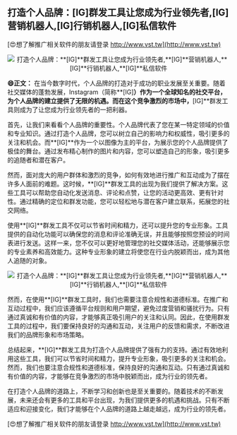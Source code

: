 ## **打造个人品牌：**[IG]**群发工具让您成为行业领先者,**[IG]**营销机器人,**[IG]**行销机器人,**[IG]**私信软件**

[😍想了解推广相关软件的朋友请登录 http://www.vst.tw](http://www.vst.tw)

 <center><img src="https://vst.tw/MP4/tuiguang/png/2.png" alt="打造个人品牌：**[IG]**群发工具让您成为行业领先者,**[IG]**营销机器人,**[IG]**行销机器人,**[IG]**私信软件"></center>

**😄正文：**
在当今数字时代，个人品牌的打造对于成功的职业发展至关重要。随着社交媒体的蓬勃发展，Instagram（简称**[IG]**）作为一个全球知名的社交平台，为个人品牌的建立提供了无限的机遇。而在这个竞争激烈的市场中，**[IG]**群发工具则成为了让您成为行业领先者的一把利器。

首先，让我们来看看个人品牌的重要性。个人品牌代表了您在某一特定领域的价值和专业知识。通过打造个人品牌，您可以树立自己的影响力和权威性，吸引更多的关注和机会。而**[IG]**作为一个以图像为主的平台，为展示您的个人品牌提供了极佳的舞台。通过发布精心制作的图片和内容，您可以塑造自己的形象，吸引更多的追随者和潜在客户。

然而，面对庞大的用户群体和激烈的竞争，如何有效地进行推广和互动成为了摆在许多人面前的难题。这时候，**[IG]**群发工具的出现为我们提供了解决方案。这些工具可以帮助您自动化发送消息、评论和点赞，让您的活动更高效、更有针对性。通过精确的定位和群发功能，您可以轻松地与潜在客户建立联系，拓展您的社交网络。

使用**[IG]**群发工具不仅可以节省时间和精力，还可以提升您的专业形象。工具提供的自动化功能可以确保您的消息和评论准确无误，并且能够按照您预设的时间表进行发送。这样一来，您不仅可以更好地管理您的社交媒体活动，还能够展示您的专业素养和高效能力。这种专业形象的建立将使您在行业内脱颖而出，成为其他人追随的对象。

 <center><img src="https://vst.tw/MP4/tuiguang/png/1.png" alt="打造个人品牌：**[IG]**群发工具让您成为行业领先者,**[IG]**营销机器人,**[IG]**行销机器人,**[IG]**私信软件"></center>

然而，在使用**[IG]**群发工具时，我们也需要注意合规性和道德标准。在推广和互动过程中，我们应该遵循平台规则和用户期望，避免过度营销和骚扰行为。只有通过真诚和有价值的内容，才能够真正吸引用户的关注和认同。因此，在使用群发工具的过程中，我们要保持良好的沟通和互动，关注用户的反馈和需求，不断改进我们的品牌形象和市场策略。

总结起来，**[IG]**群发工具为打造个人品牌提供了强有力的支持。通过有效地利用这些工具，我们可以节省时间和精力，提升专业形象，吸引更多的关注和机会。然而，我们也要注意合规性和道德标准，保持良好的沟通和互动。只有通过真诚和有价值的内容，才能够在竞争激烈的市场中脱颖而出，成为行业的领先者。

在打造个人品牌的道路上，不断学习和创新也是至关重要的。随着技术的不断发展，未来还会有更多的工具和平台出现，为我们提供更多的机遇和挑战。只有不断适应和迎接变化，我们才能够在个人品牌的道路上越走越远，成为行业的领先者。

[😍想了解推广相关软件的朋友请登录 http://www.vst.tw](http://www.vst.tw)



